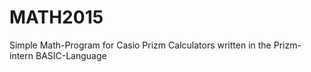 # MATH2015
Simple Math-Program for Casio Prizm Calculators written in the Prizm-intern BASIC-Language
